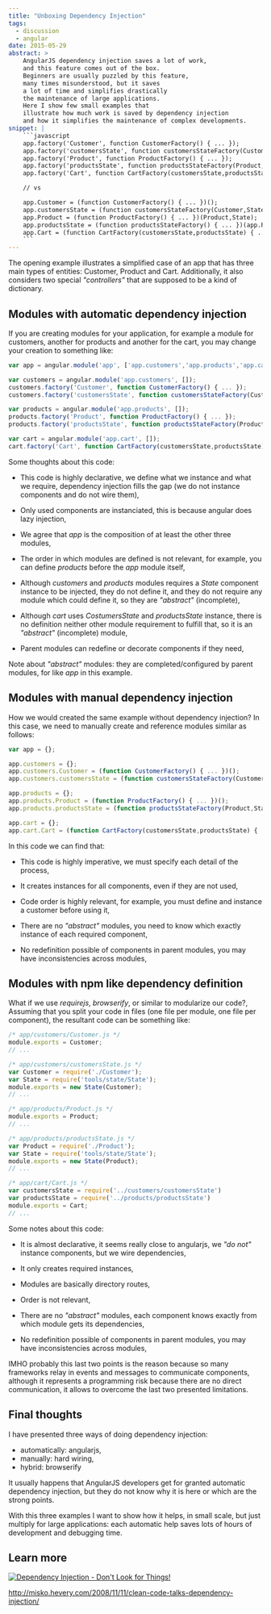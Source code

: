 ```yaml
---
title: "Unboxing Dependency Injection"
tags:
  - discussion
  - angular
date: 2015-05-29
abstract: >
    AngularJS dependency injection saves a lot of work, 
    and this feature comes out of the box.
    Beginners are usually puzzled by this feature, 
    many times misunderstood, but it saves
    a lot of time and simplifies drastically 
    the maintenance of large applications.
    Here I show few small examples that 
    illustrate how much work is saved by dependency injection
    and how it simplifies the maintenance of complex developments.
snippet: |
    ```javascript
    app.factory('Customer', function CustomerFactory() { ... });
    app.factory('customersState', function customersStateFactory(Customer,State) { ... });
    app.factory('Product', function ProductFactory() { ... });
    app.factory('productsState', function productsStateFactory(Product,State) { ... });
    app.factory('Cart', function CartFactory(customersState,productsState) { ... });

    // vs

    app.Customer = (function CustomerFactory() { ... })();
    app.customersState = (function customersStateFactory(Customer,State) { ... })(app.Customer,tools.State);
    app.Product = (function ProductFactory() { ... })(Product,State);
    app.productsState = (function productsStateFactory() { ... })(app.Product,tools.State);
    app.Cart = (function CartFactory(customersState,productsState) { ... })(app.customersState,app.productsState);
    ```
---
```


The opening example illustrates a simplified case of an app that has three main types of entities: Customer, Product and Cart. Additionally, it also considers two special _"controllers"_ that are supposed to be a kind of dictionary.


Modules with automatic dependency injection
-------------------------------------------

If you are creating modules for your application, for example a module for customers, another for products and another for the cart, you may change your creation to something like:


```javascript
var app = angular.module('app', ['app.customers','app.products','app.cart','tools.state']);

var customers = angular.module('app.customers', []);
customers.factory('Customer', function CustomerFactory() { ... });
customers.factory('customersState', function customersStateFactory(Customer,State) { ... });

var products = angular.module('app.products', []);
products.factory('Product', function ProductFactory() { ... });
products.factory('productsState', function productsStateFactory(Product,State) { ... });

var cart = angular.module('app.cart', []);
cart.factory('Cart', function CartFactory(customersState,productsState) { ... });
```


Some thoughts about this code:

- This code is highly declarative, we define what we instance and what we require, dependency injection fills the gap (we do not instance components and do not wire them),

- Only used components are instanciated, this is because angular does lazy injection,

- We agree that _app_ is the composition of at least the other three modules, 

- The order in which modules are defined is not relevant, for example, you can define _products_ before the _app_ module itself,

- Although _customers_ and _products_ modules requires a _State_ component instance to be injected, they do not define it, and they do not require any module which could define it, so they are _"abstract"_ (incomplete),

- Although _cart_ uses _CostumersState_ and _productsState_ instance, there is no definition neither other module requirement to fulfill that, so it is an _"abstract"_ (incomplete) module,

- Parent modules can redefine or decorate components if they need,


Note about _"abstract"_ modules: they are completed/configured by parent modules, for like _app_ in this example.



Modules with manual dependency injection
----------------------------------------

How we would created the same example without dependency injection? In this case, we need to manually create and reference modules similar as follows:


```javascript
var app = {};

app.customers = {};
app.customers.Customer = (function CustomerFactory() { ... })();
app.customers.customersState = (function customersStateFactory(Customer,State) { ... })(app.customers.Customer,tools.State);

app.products = {};
app.products.Product = (function ProductFactory() { ... })();
app.products.productsState = (function productsStateFactory(Product,State) { ... })(app.products.Product,tools.State);

app.cart = {};
app.cart.Cart = (function CartFactory(customersState,productsState) { ... })(app.customers.customersState,app.products.productsState);
```

In this code we can find that:

- This code is highly imperative, we must specify each detail of the process,

- It creates instances for all components, even if they are not used,

- Code order is highly relevant, for example, you must define and instance a customer before using it,

- There are no _"abstract"_ modules, you need to know which exactly instance of each required component,

- No redefinition possible of components in parent modules, you may have inconsistencies across modules,




Modules with npm like dependency definition
-------------------------------------------

What if we use _requirejs_, _browserify_, or similar to modularize our code?, Assuming that you split your code in files (one file per module, one file per component), the resultant code can be something like:

```javascript
/* app/customers/Customer.js */
module.exports = Customer;
// ...

/* app/customers/customersState.js */
var Customer = require('./Customer');
var State = require('tools/state/State');
module.exports = new State(Customer);
// ...

/* app/products/Product.js */
module.exports = Product;
// ...

/* app/products/productsState.js */
var Product = require('./Product');
var State = require('tools/state/State');
module.exports = new State(Product);
// ...

/* app/cart/Cart.js */
var customersState = require('../customers/customersState')
var productsState = require('../products/productsState')
module.exports = Cart;
// ...
```

Some notes about this code:

- It is almost declarative, it seems really close to angularjs, we _"do not"_ instance components, but we wire dependencies,  

- It only creates required instances,

- Modules are basically directory routes,

- Order is not relevant,

- There are no _"abstract"_ modules, each component knows exactly from which module gets its dependencies,

- No redefinition possible of components in parent modules, you may have inconsistencies across modules,

IMHO probably this last two points is the reason because so many frameworks relay in events and messages to communicate components, although it represents a programming risk because there are no direct communication, it allows to overcome the last two presented limitations.



Final thoughts
--------------

I have presented three ways of doing dependency injection:

- automatically: angularjs,
- manually: hard wiring,
- hybrid: browserify

It usually happens that AngularJS developers get for granted automatic dependency injection, but they do not know why it is here or which are the strong points.

With this three examples I want to show how it helps, in small scale, but just multiply for large applications: each automatic help saves lots of hours of development and debugging time.


Learn more
----------

[![Dependency Injection - Don't Look for Things!](http://img.youtube.com/vi/RlfLCWKxHJ0/0.jpg)](http://www.youtube.com/watch?v=RlfLCWKxHJ0)

http://misko.hevery.com/2008/11/11/clean-code-talks-dependency-injection/


